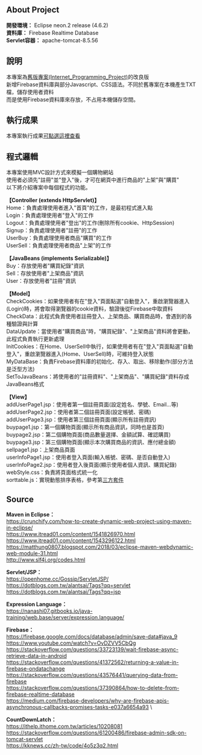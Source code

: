 About Project
---
**開發環境：** Eclipse neon.2 release (4.6.2) \
**資料庫：** Firebase Realtime Database \
**Servlet容器：** apache-tomcat-8.5.56

說明
---
本專案為[舊版專案(Internet_Programming_Project)](https://github.com/kikihayashi/Internet_Programming_Project)的改良版 \
新增Firebase資料庫與部分Javascript、CSS語法。不同於舊專案在本機產生TXT檔，儲存使用者資料 \
而是使用Firebase資料庫來存放，不占用本機儲存空間。

執行成果
---
本專案執行成果[可點選這裡查看](https://drive.google.com/file/d/1fH4EER6vM-MO9XTmcc3zmswce-USgTre/view?usp=sharing)

程式邏輯
---
本專案使用MVC設計方式來模擬一個購物網站 \
使用者必須先"註冊"並"登入"後，才可在網頁中進行商品的"上架"與"購買" \
以下將介紹專案中每個程式的功能。

**【Controller (extends HttpServlet)】**\
Home：負責處理使用者進入"首頁"的工作，是最初程式進入點 \
Login：負責處理使用者"登入"的工作 \
Logout：負責處理使用者"登出"的工作(刪除所有cookie、HttpSession) \
Signup：負責處理使用者"註冊"的工作 \
UserBuy：負責處理使用者商品"購買"的工作 \
UserSell：負責處理使用者商品"上架"的工作

**【JavaBeans (implements Serializable)】**\
Buy：存放使用者"購買紀錄"資訊 \
Sell：存放使用者"上架商品"資訊 \
User：存放使用者"註冊"資訊

**【Model】**\
CheckCookies：如果使用者有在"登入"頁面點選"自動登入"，重啟瀏覽器進入(Login)時，將會取得瀏覽器的cookie資料，驗證後從Firebase中取資料 \
CheckData：此程式負責使用者註冊登入、上架商品、購買商品時，會遇到的各種驗證與計算 \
DataUpdate：當使用者"購買商品"時，"購買紀錄"、"上架商品"資料將會更動，此程式負責執行更新處理 \
InitCookies：在Home、UserSell中執行，如果使用者有在"登入"頁面點選"自動登入"，重啟瀏覽器進入(Home、UserSell)時，可維持登入狀態 \
MyDataBase：負責Firebase資料庫的初始化、存入、取出、移除動作(部分方法是泛型方法) \
SetToJavaBeans：將使用者的"註冊資料"、"上架商品"、"購買紀錄"資料存成JavaBeans格式

**【View】**\
addUserPage1.jsp：使用者第一個註冊頁面(設定姓名、學號、Email...等) \
addUserPage2.jsp：使用者第二個註冊頁面(設定帳號、密碼) \
addUserPage3.jsp：使用者第三個註冊頁面(顯示所有註冊資訊) \
buypage1.jsp：第一個購物頁面(顯示所有商品資訊，同時也是首頁) \
buypage2.jsp：第二個購物頁面(商品數量選擇、金額試算、確認購買) \
buypage3.jsp：第三個購物頁面(顯示本次購買商品的資訊、應付總金額) \
sellpage1.jsp：上架商品頁面 \
userInfoPage1.jsp：使用者登入頁面(輸入帳號、密碼、是否自動登入) \
userInfoPage2.jsp：使用者登入後頁面(顯示使用者個人資訊、購買紀錄) \
webStyle.css：負責將頁面格式統一化 \
sorttable.js：實現動態排序表格，參考第[三方套件](http://www.kryogenix.org/code/browser/sorttable/)

Source
---
**Maven in Eclipse：**\
https://crunchify.com/how-to-create-dynamic-web-project-using-maven-in-eclipse/ \
https://www.itread01.com/content/1541826970.html \
https://www.itread01.com/content/1543296122.html \
https://matthung0807.blogspot.com/2018/03/eclipse-maven-webdynamic-web-module-31.html \
http://www.slf4j.org/codes.html 

**Servlet/JSP：**\
https://openhome.cc/Gossip/ServletJSP/ \
https://dotblogs.com.tw/alantsai/Tags?qq=servlet \
https://dotblogs.com.tw/alantsai/Tags?qq=jsp

**Expression Language：**\
https://nanashi07.gitbooks.io/java-training/web.base/server/expression.language/ 

**Firebase：**\
https://firebase.google.com/docs/database/admin/save-data#java_9 \
https://www.youtube.com/watch?v=OvDZVV5CbQg \
https://stackoverflow.com/questions/33723139/wait-firebase-async-retrieve-data-in-android \
https://stackoverflow.com/questions/41372562/returning-a-value-in-firebase-ondatachange \
https://stackoverflow.com/questions/43576441/querying-data-from-firebase \
https://stackoverflow.com/questions/37390864/how-to-delete-from-firebase-realtime-database \
https://medium.com/firebase-developers/why-are-firebase-apis-asynchronous-callbacks-promises-tasks-e037a6654a93 \

**CountDownLatch：**\
https://ithelp.ithome.com.tw/articles/10208081 \
https://stackoverflow.com/questions/61200486/firebase-admin-sdk-on-tomcat-servlet \
https://kknews.cc/zh-tw/code/4o5z3q2.html 
